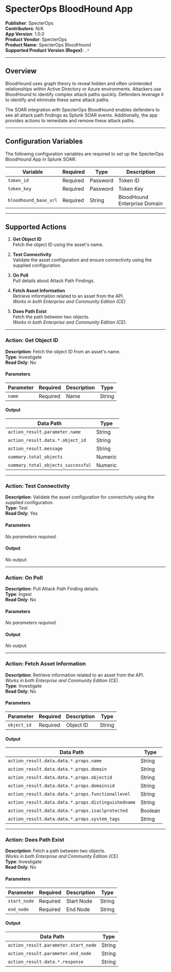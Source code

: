 # SpecterOps BloodHound App

**Publisher**: SpecterOps  
**Contributors**: N/A  
**App Version**: 1.0.0  
**Product Vendor**: SpecterOps  
**Product Name**: SpecterOps BloodHound  
**Supported Product Version (Regex)**: `.*`

---

## Overview

BloodHound uses graph theory to reveal hidden and often unintended relationships within Active Directory or Azure environments. Attackers use BloodHound to identify complex attack paths quickly. Defenders leverage it to identify and eliminate these same attack paths.

The SOAR integration with SpecterOps BloodHound enables defenders to see all attack path findings as Splunk SOAR events. Additionally, the app provides actions to remediate and remove these attack paths.

---

## Configuration Variables

The following configuration variables are required to set up the SpecterOps BloodHound App in Splunk SOAR:

| **Variable**            | **Required** | **Type**   | **Description**                      |
|--------------------------|--------------|------------|---------------------------------------|
| `token_id`              | Required     | Password   | Token ID                              |
| `token_key`             | Required     | Password   | Token Key                             |
| `bloodhound_base_url`   | Required     | String     | BloodHound Enterprise Domain          |

---

## Supported Actions

1. **Get Object ID**  
   Fetch the object ID using the asset's name.

2. **Test Connectivity**  
   Validate the asset configuration and ensure connectivity using the supplied configuration.

3. **On Poll**  
   Pull details about Attack Path Findings.

4. **Fetch Asset Information**  
   Retrieve information related to an asset from the API.  
   *Works in both Enterprise and Community Edition (CE).*

5. **Does Path Exist**  
   Fetch the path between two objects.  
   *Works in both Enterprise and Community Edition (CE).*

---

### Action: Get Object ID  
**Description**: Fetch the object ID from an asset's name.  
**Type**: Investigate  
**Read Only**: No  

#### Parameters

| **Parameter** | **Required** | **Description** | **Type** |
|---------------|--------------|-----------------|----------|
| `name`        | Required     | Name            | String   |
#### Output

| **Data Path**                      | **Type**   |
|------------------------------------|------------|
| `action_result.parameter.name`    | String     |
| `action_result.data.*.object_id`  | String     |
| `action_result.message`           | String     |
| `summary.total_objects`           | Numeric    |
| `summary.total_objects_successful`| Numeric    |

---

### Action: Test Connectivity  
**Description**: Validate the asset configuration for connectivity using the supplied configuration.  
**Type**: Test  
**Read Only**: Yes  

#### Parameters

_No parameters required._

#### Output

_No output._

---

### Action: On Poll  
**Description**: Pull Attack Path Finding details.  
**Type**: Ingest  
**Read Only**: No  

#### Parameters

_No parameters required._

#### Output

_No output._

---

### Action: Fetch Asset Information  
**Description**: Retrieve information related to an asset from the API.  
*Works in both Enterprise and Community Edition (CE).*  
**Type**: Investigate  
**Read Only**: No  

#### Parameters

| **Parameter**   | **Required** | **Description** | **Type**   |
|------------------|--------------|-----------------|------------|
| `object_id`     | Required     | Object ID       | String     |

#### Output

| **Data Path**                                       | **Type**   |
|----------------------------------------------------|------------|
| `action_result.data.data.*.props.name`                  | String     |
| `action_result.data.data.*.props.domain`                | String     |
| `action_result.data.data.*.props.objectid`              | String     |
| `action_result.data.data.*.props.domainsid`             | String     |
| `action_result.data.data.*.props.functionallevel`       | String     |
| `action_result.data.data.*.props.distinguishedname`     | String     |
| `action_result.data.data.*.props.isaclprotected`        | Boolean    |
| `action_result.data.data.*.props.system_tags`           | String     |

---

### Action: Does Path Exist  
**Description**: Fetch a path between two objects.  
*Works in both Enterprise and Community Edition (CE).*  
**Type**: Investigate  
**Read Only**: No  

#### Parameters

| **Parameter**   | **Required** | **Description** | **Type**   |
|------------------|--------------|-----------------|------------|
| `start_node`     | Required     | Start Node      | String     |
| `end_node`       | Required     | End Node        | String     |

#### Output

| **Data Path**                      | **Type**   |
|------------------------------------|------------|
| `action_result.parameter.start_node` | String    |
| `action_result.parameter.end_node`   | String    |
| `action_result.data.*.response`      | String    |
